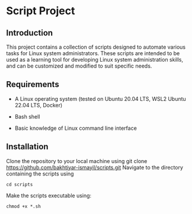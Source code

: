 # Script Project
## Introduction

This project contains a collection of scripts designed to automate various tasks for Linux system administrators. These scripts are intended to be used as a learning tool for developing Linux system administration skills, and can be customized and modified to suit specific needs.

## Requirements

* A Linux operating system (tested on Ubuntu 20.04 LTS, WSL2 Ubuntu 22.04 LTS, Docker)

* Bash shell

* Basic knowledge of Linux command line interface

## Installation
Clone the repository to your local machine using git clone https://github.com/bakhtiyar-ismayil/scripts.git
Navigate to the directory containing the scripts using

```
cd scripts
```

Make the scripts executable using:

```
chmod +x *.sh
```
